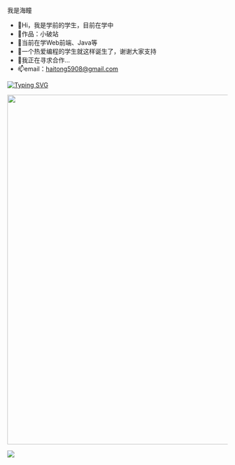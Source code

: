 我是海瞳
- 👋Hi，我是学前的学生，目前在学中
- 🏡作品：小破站
- 👀当前在学Web前端、Java等
- 🌱一个热爱编程的学生就这样诞生了，谢谢大家支持
- 💞️我正在寻求合作...
- 📫email：haitong5908@gmail.com

[![Typing SVG](https://readme-typing-svg.demolab.com?font=Fira+Code&pause=1000&random=false&width=435&lines=%E6%AC%A2%E8%BF%8E%E5%A4%A7%E5%AE%B6%E6%9D%A5%E5%88%B0%E6%88%91%E7%9A%84Space)](https://git.io/typing-svg)

<img width="800" src="https://github-readme-activity-graph.vercel.app/graph?username={yanghaitong}&theme=github-compact&hide_border=true&area=true" />

![](https://user-images.githubusercontent.com/99116438/190890847-0da67399-fd85-4eaa-83a7-276ca609e11a.png)
